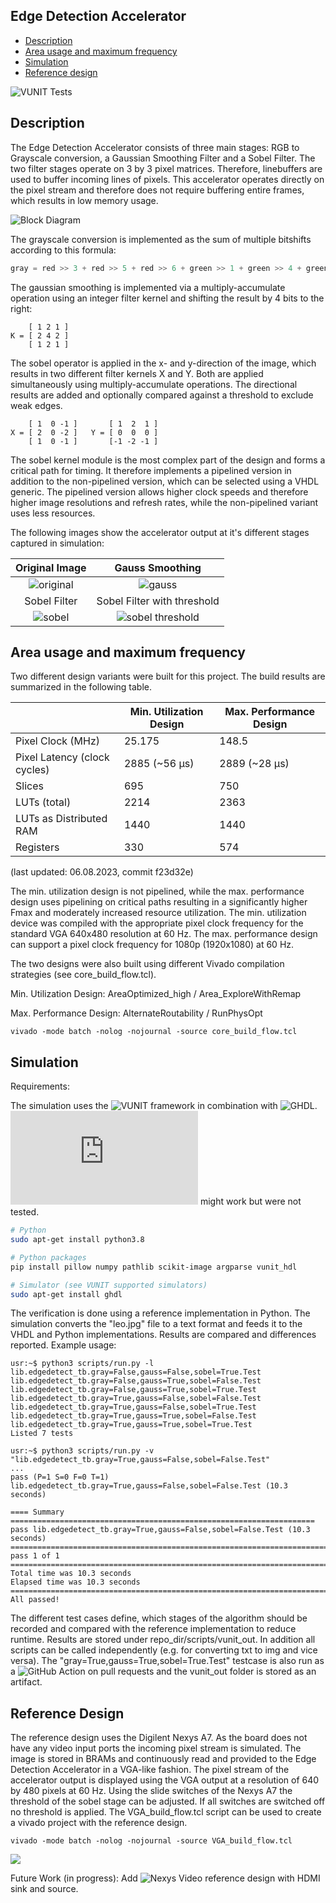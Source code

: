 ## Edge Detection Accelerator

- [Description](#description)
- [Area usage and maximum frequency](#area-usage-and-maximum-frequency)
- [Simulation](#simulation)
- [Reference design](#reference-design)

![VUNIT Tests](https://github.com/robindust-ce/EdgeDetectionAccelerator/actions/workflows/tests.yaml/badge.svg)

## Description

The Edge Detection Accelerator consists of three main stages: RGB to Grayscale conversion, a Gaussian Smoothing Filter and a Sobel Filter. The two filter stages operate on 3 by 3 pixel matrices. Therefore, linebuffers are used to buffer incoming lines of pixels. This accelerator operates directly on the pixel stream and therefore does not require buffering entire frames, which results in low memory usage.

![Block Diagram](assets/blockdiagram.png?raw=true "")

The grayscale conversion is implemented as the sum of multiple bitshifts according to this formula:

```C
gray = red >> 3 + red >> 5 + red >> 6 + green >> 1 + green >> 4 + green >> 5 + blue >> 3
```
The gaussian smoothing is implemented via a multiply-accumulate operation using an integer filter kernel and shifting the result by 4 bits to the right:

        [ 1 2 1 ]
    K = [ 2 4 2 ]
        [ 1 2 1 ]

The sobel operator is applied in the x- and y-direction of the image, which results in two different filter kernels X and Y. Both are applied simultaneously using multiply-accumulate operations. The directional results are added and optionally compared against a threshold to exclude weak edges.


        [ 1  0 -1 ]       [ 1  2  1 ]
    X = [ 2  0 -2 ]   Y = [ 0  0  0 ]
        [ 1  0 -1 ]       [-1 -2 -1 ]

The sobel kernel module is the most complex part of the design and forms a critical path for timing. It therefore implements a pipelined version in addition to the non-pipelined version, which can be selected using a VHDL generic. The pipelined version allows higher clock speeds and therefore higher image resolutions and refresh rates, while the non-pipelined variant uses less resources.

The following images show the accelerator output at it's different stages captured in simulation:

Original Image             |  Gauss Smoothing
:-------------------------:|:-------------------------:
![original](assets/leo.jpg?raw=true "")  |  ![gauss](assets/gauss.jpg?raw=true "")
Sobel Filter             |  Sobel Filter with threshold
![sobel](assets/sobel.jpg?raw=true "")  |  ![sobel threshold](assets/sobel_th.jpg?raw=true "")

## Area usage and maximum frequency
Two different design variants were built for this project. The build results are summarized in the following table.

| | Min. Utilization Design | Max. Performance Design |
| ----- | ----- | ----- |
| Pixel Clock (MHz) | 25.175 | 148.5 |
| Pixel Latency (clock cycles) | 2885 (~56 µs) | 2889 (~28 µs)|
| Slices | 695 | 750 |
| LUTs (total) | 2214 | 2363 |
| LUTs as Distributed RAM | 1440 | 1440 |
| Registers | 330 | 574 |

(last updated: 06.08.2023, commit f23d32e)

The min. utilization design is not pipelined, while the max. performance design uses pipelining on critical paths resulting in a significantly higher Fmax and moderately increased resource utilization. The min. utilization device was compiled with the appropriate pixel clock frequency for the standard VGA 640x480 resolution at 60 Hz. The max. performance design can support a pixel clock frequency for 1080p (1920x1080) at 60 Hz.


The two designs were also built using different Vivado compilation strategies (see core_build_flow.tcl).

Min. Utilization Design: AreaOptimized_high / Area_ExploreWithRemap

Max. Performance Design: AlternateRoutability / RunPhysOpt

```console
vivado -mode batch -nolog -nojournal -source core_build_flow.tcl
```

## Simulation

Requirements:

The simulation uses the ![VUNIT framework](https://vunit.github.io/) in combination with ![GHDL](https://ghdl.github.io/ghdl/).
![Other simulators](https://vunit.github.io/cli.html#simulator-selection) might work but were not tested.

```sh
# Python
sudo apt-get install python3.8

# Python packages
pip install pillow numpy pathlib scikit-image argparse vunit_hdl

# Simulator (see VUNIT supported simulators)
sudo apt-get install ghdl
```

The verification is done using a reference implementation in Python. The simulation converts the "leo.jpg" file to a text format and feeds it to the VHDL and Python implementations. Results are compared and differences reported. Example usage:

```console
usr:~$ python3 scripts/run.py -l
lib.edgedetect_tb.gray=False,gauss=False,sobel=True.Test
lib.edgedetect_tb.gray=False,gauss=True,sobel=False.Test
lib.edgedetect_tb.gray=False,gauss=True,sobel=True.Test
lib.edgedetect_tb.gray=True,gauss=False,sobel=False.Test
lib.edgedetect_tb.gray=True,gauss=False,sobel=True.Test
lib.edgedetect_tb.gray=True,gauss=True,sobel=False.Test
lib.edgedetect_tb.gray=True,gauss=True,sobel=True.Test
Listed 7 tests

usr:~$ python3 scripts/run.py -v "lib.edgedetect_tb.gray=True,gauss=False,sobel=False.Test"
...
pass (P=1 S=0 F=0 T=1) lib.edgedetect_tb.gray=True,gauss=False,sobel=False.Test (10.3 seconds)

==== Summary ====================================================================
pass lib.edgedetect_tb.gray=True,gauss=False,sobel=False.Test (10.3 seconds)
=================================================================================
pass 1 of 1
=================================================================================
Total time was 10.3 seconds
Elapsed time was 10.3 seconds
=================================================================================
All passed!

```
The different test cases define, which stages of the algorithm should be recorded and compared with the reference implementation to reduce runtime. Results are stored under repo_dir/scripts/vunit_out. In addition all scripts can be called independently (e.g. for converting txt to img and vice versa).
The "gray=True,gauss=True,sobel=True.Test" testcase is also run as a ![GitHub Action](https://github.com/robindust-ce/EdgeDetectionAccelerator/actions) on pull requests and the vunit_out folder is stored as an artifact.

## Reference Design

The reference design uses the Digilent Nexys A7. As the board does not have any video input ports the incoming pixel stream is simulated. The image is stored in BRAMs and continuously read and provided to the Edge Detection Accelerator in a VGA-like fashion. The pixel stream of the accelerator output is displayed using the VGA output at a resolution of 640 by 480 pixels at 60 Hz. Using the slide switches of the Nexys A7 the threshold of the sobel stage can be adjusted. If all switches are switched off no threshold is applied.
The VGA_build_flow.tcl script can be used to create a vivado project with the reference design.

```console
vivado -mode batch -nolog -nojournal -source VGA_build_flow.tcl
```

![](assets/vga_demo.jpg?raw=true "")


Future Work (in progress): Add ![Nexys Video](https://digilent.com/reference/programmable-logic/nexys-video/reference-manual) reference design with HDMI sink and source.